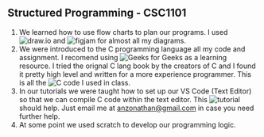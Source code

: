 
## Structured Programming - CSC1101

1. We learned how to use flow charts to plan our programs. I used ![draw.io](https://app.diagrams.net/) and ![figjam](https://www.figma.com/figjam/) for almost all my diagrams.
2. We were introduced to the C programming language all my code and assignment. I recomend using ![Geeks for Geeks](https://www.geeksforgeeks.org/c-programming-language/) as a learning resource. I tried the orignal C lang book by the creators of C and I found it pretty high level and written for a more experience programmer. This is all the ![C code](https://github.com/anzonathan/UCU-BSCS/tree/main/Year%201/Sem%201/C](https://github.com/anzonathan/UCU-BSCS/tree/main/Year%201/Sem%201/C)) I used in class. 
3. In our tutorials we were taught how to set up our VS Code (Text Editor) so that we can compile C code within the text editor. This ![tutorial](https://www.youtube.com/watch?v=9VE7p-he4fA) should help. Just email me at anzonathan@gmail.com in case you need further help.
4. At some point we used scratch to develop our programming logic. 
